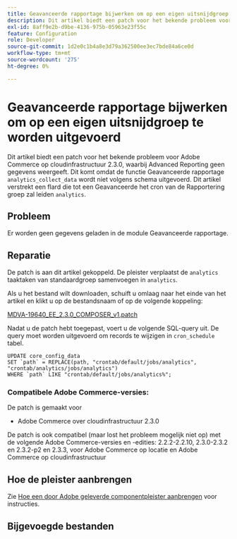 ```yaml
---
title: Geavanceerde rapportage bijwerken om op een eigen uitsnijdgroep te worden uitgevoerd
description: Dit artikel biedt een patch voor het bekende probleem voor Adobe Commerce op cloudinfrastructuur 2.3.0, waarbij Advanced Reporting geen gegevens weergeeft. Dit is omdat de Geavanceerde baan van de Rapportering ` analytics_collect_data' niet volgens programma wordt uitgevoerd. Dit artikel verstrekt een flard die een Geavanceerde groep ` analytics ` zal creëren van het Overzicht.
exl-id: 8aff9e2b-d9be-4136-975b-05963e23f55c
feature: Configuration
role: Developer
source-git-commit: 1d2e0c1b4a8e3d79a362500ee3ec7bde84a6ce0d
workflow-type: tm+mt
source-wordcount: '275'
ht-degree: 0%

---
```


# Geavanceerde rapportage bijwerken om op een eigen uitsnijdgroep te worden uitgevoerd

Dit artikel biedt een patch voor het bekende probleem voor Adobe Commerce op cloudinfrastructuur 2.3.0, waarbij Advanced Reporting geen gegevens weergeeft. Dit komt omdat de functie Geavanceerde rapportage `analytics_collect_data` wordt niet volgens schema uitgevoerd. Dit artikel verstrekt een flard die tot een Geavanceerde het cron van de Rapportering groep zal leiden `analytics`.

## Probleem

Er worden geen gegevens geladen in de module Geavanceerde rapportage.

## Reparatie

De patch is aan dit artikel gekoppeld. De pleister verplaatst de `analytics` taaktaken van standaardgroep samenvoegen in `analytics`.

Als u het bestand wilt downloaden, schuift u omlaag naar het einde van het artikel en klikt u op de bestandsnaam of op de volgende koppeling:

[MDVA-19640\_EE\_2.3.0\_COMPOSER\_v1.patch](assets/MDVA-19640_EE_2.3.0_COMPOSER_v1.patch.zip)

Nadat u de patch hebt toegepast, voert u de volgende SQL-query uit. De query moet worden uitgevoerd om records te wijzigen in `cron_schedule` tabel.

```
UPDATE core_config_data
SET `path` = REPLACE(path, "crontab/default/jobs/analytics", "crontab/analytics/jobs/analytics")
WHERE `path` LIKE "crontab/default/jobs/analytics%";
```

### Compatibele Adobe Commerce-versies:

De patch is gemaakt voor

* Adobe Commerce over cloudinfrastructuur 2.3.0

De patch is ook compatibel (maar lost het probleem mogelijk niet op) met de volgende Adobe Commerce-versies en -edities: 2.2.2-2.2.10, 2.3.0-2.3.2 en 2.3.2-p2 en 2.3.3, voor Adobe Commerce op locatie en Adobe Commerce op cloudinfrastructuur

## Hoe de pleister aanbrengen

Zie [Hoe een door Adobe geleverde componentpleister aanbrengen](/help/how-to/general/how-to-apply-a-composer-patch-provided-by-magento.md) voor instructies.

## Bijgevoegde bestanden
